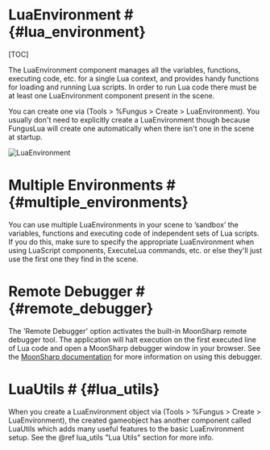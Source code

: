 # LuaEnvironment # {#lua_environment}
[TOC]

The LuaEnvironment component manages all the variables, functions, executing code, etc. for a single Lua context, and provides handy functions for loading and running Lua scripts. In order to run Lua code there must be at least one LuaEnvironment component present in the scene. 

You can create one via (Tools > %Fungus > Create > LuaEnvironment). You usually don't need to explicitly create a LuaEnvironment though because FungusLua will create one automatically when there isn't one in the scene at startup.

![LuaEnvironment](fungus_lua/lua_environment.png)

# Multiple Environments # {#multiple_environments}

You can use multiple LuaEnvironments in your scene to ’sandbox’ the variables, functions and executing code of independent sets of Lua scripts. If you do this, make sure to specify the appropriate LuaEnvironment when using LuaScript components, ExecuteLua commands, etc. or else they'll just use the first one they find in the scene.

# Remote Debugger # {#remote_debugger}

The 'Remote Debugger' option activates the built-in MoonSharp remote debugger tool. The application will halt execution on the first executed line of Lua code and open a MoonSharp debugger window in your browser. See the [MoonSharp documentation](http://www.moonsharp.org/debugger.html) for more information on using this debugger.
 
# LuaUtils # {#lua_utils}

When you create a LuaEnvironment object via (Tools > %Fungus > Create > LuaEnvironment), the created gameobject has another component called LuaUtils which adds many useful features to the basic LuaEnvironment setup. See the @ref lua_utils "Lua Utils" section for more info.

